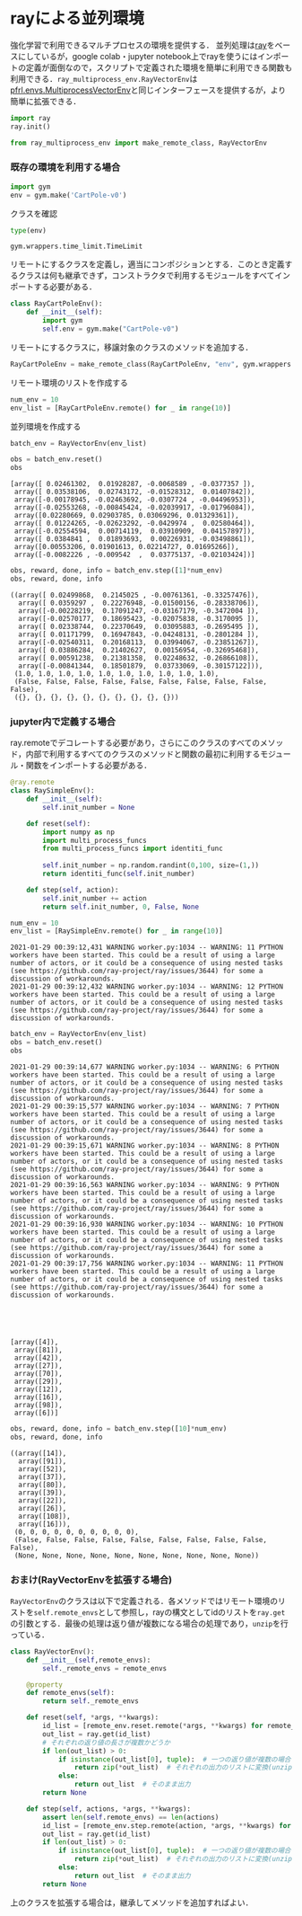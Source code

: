 # rayによる並列環境
強化学習で利用できるマルチプロセスの環境を提供する．
並列処理は[ray](https://github.com/ray-project/ray)をベースにしているが，google colab・jupyter notebook上でrayを使うにはインポートの定義が面倒なので，スクリプトで定義された環境を簡単に利用できる関数も利用できる．`ray_multiprocess_env.RayVectorEnv`は
[pfrl.envs.MultiprocessVectorEnv](https://github.com/pfnet/pfrl/blob/master/pfrl/envs/multiprocess_vector_env.py)と同じインターフェースを提供するが，より簡単に拡張できる．
```python
import ray
ray.init()
```

```python
from ray_multiprocess_env import make_remote_class, RayVectorEnv
```

### 既存の環境を利用する場合


```python
import gym
env = gym.make('CartPole-v0')
```

クラスを確認


```python
type(env)
```




    gym.wrappers.time_limit.TimeLimit



リモートにするクラスを定義し，適当にコンポジションとする．このとき定義するクラスは何も継承できず，コンストラクタで利用するモジュールをすべてインポートする必要がある．


```python
class RayCartPoleEnv():
    def __init__(self):
        import gym
        self.env = gym.make("CartPole-v0")
```

リモートにするクラスに，移譲対象のクラスのメソッドを追加する．


```python
RayCartPoleEnv = make_remote_class(RayCartPoleEnv, "env", gym.wrappers.time_limit.TimeLimit)
```

リモート環境のリストを作成する


```python
num_env = 10
env_list = [RayCartPoleEnv.remote() for _ in range(10)]
```

並列環境を作成する


```python
batch_env = RayVectorEnv(env_list)
```


```python
obs = batch_env.reset()
obs
```




    [array([ 0.02461302,  0.01928287, -0.0068589 , -0.0377357 ]),
     array([ 0.03538106,  0.02743172, -0.01528312,  0.01407842]),
     array([-0.00178945, -0.02463692, -0.0307724 , -0.04496953]),
     array([-0.02553268, -0.00845424, -0.02039917, -0.01796084]),
     array([0.02280669, 0.02903785, 0.03069296, 0.01329361]),
     array([ 0.01224265, -0.02623292, -0.0429974 ,  0.02580464]),
     array([-0.02554594,  0.00714119,  0.03910909,  0.04157897]),
     array([ 0.0384841 ,  0.01893693,  0.00226931, -0.03498861]),
     array([0.00553206, 0.01901613, 0.02214727, 0.01695266]),
     array([-0.0082226 , -0.009542  ,  0.03775137, -0.02103424])]




```python
obs, reward, done, info = batch_env.step([1]*num_env)
obs, reward, done, info
```




    ((array([ 0.02499868,  0.2145025 , -0.00761361, -0.33257476]),
      array([ 0.0359297 ,  0.22276948, -0.01500156, -0.28338706]),
      array([-0.00228219,  0.17091247, -0.03167179, -0.3472004 ]),
      array([-0.02570177,  0.18695423, -0.02075838, -0.3170095 ]),
      array([ 0.02338744,  0.22370649,  0.03095883, -0.2695495 ]),
      array([ 0.01171799,  0.16947843, -0.04248131, -0.2801284 ]),
      array([-0.02540311,  0.20168113,  0.03994067, -0.23851267]),
      array([ 0.03886284,  0.21402627,  0.00156954, -0.32695468]),
      array([ 0.00591238,  0.21381358,  0.02248632, -0.26866108]),
      array([-0.00841344,  0.18501879,  0.03733069, -0.30157122])),
     (1.0, 1.0, 1.0, 1.0, 1.0, 1.0, 1.0, 1.0, 1.0, 1.0),
     (False, False, False, False, False, False, False, False, False, False),
     ({}, {}, {}, {}, {}, {}, {}, {}, {}, {}))



### jupyter内で定義する場合

ray.remoteでデコレートする必要があり，さらにこのクラスのすべてのメソッド，内部で利用するすべてのクラスのメソッドと関数の最初に利用するモジュール・関数をインポートする必要がある．


```python
@ray.remote
class RaySimpleEnv():
    def __init__(self):
        self.init_number = None

    def reset(self):
        import numpy as np
        import multi_process_funcs
        from multi_process_funcs import identiti_func
    
        self.init_number = np.random.randint(0,100, size=(1,))
        return identiti_func(self.init_number)

    def step(self, action):
        self.init_number += action
        return self.init_number, 0, False, None 
```


```python
num_env = 10
env_list = [RaySimpleEnv.remote() for _ in range(10)]
```

    2021-01-29 00:39:12,431	WARNING worker.py:1034 -- WARNING: 11 PYTHON workers have been started. This could be a result of using a large number of actors, or it could be a consequence of using nested tasks (see https://github.com/ray-project/ray/issues/3644) for some a discussion of workarounds.
    2021-01-29 00:39:12,432	WARNING worker.py:1034 -- WARNING: 12 PYTHON workers have been started. This could be a result of using a large number of actors, or it could be a consequence of using nested tasks (see https://github.com/ray-project/ray/issues/3644) for some a discussion of workarounds.
    


```python
batch_env = RayVectorEnv(env_list)
obs = batch_env.reset()
obs
```

    2021-01-29 00:39:14,677	WARNING worker.py:1034 -- WARNING: 6 PYTHON workers have been started. This could be a result of using a large number of actors, or it could be a consequence of using nested tasks (see https://github.com/ray-project/ray/issues/3644) for some a discussion of workarounds.
    2021-01-29 00:39:15,577	WARNING worker.py:1034 -- WARNING: 7 PYTHON workers have been started. This could be a result of using a large number of actors, or it could be a consequence of using nested tasks (see https://github.com/ray-project/ray/issues/3644) for some a discussion of workarounds.
    2021-01-29 00:39:15,671	WARNING worker.py:1034 -- WARNING: 8 PYTHON workers have been started. This could be a result of using a large number of actors, or it could be a consequence of using nested tasks (see https://github.com/ray-project/ray/issues/3644) for some a discussion of workarounds.
    2021-01-29 00:39:16,563	WARNING worker.py:1034 -- WARNING: 9 PYTHON workers have been started. This could be a result of using a large number of actors, or it could be a consequence of using nested tasks (see https://github.com/ray-project/ray/issues/3644) for some a discussion of workarounds.
    2021-01-29 00:39:16,930	WARNING worker.py:1034 -- WARNING: 10 PYTHON workers have been started. This could be a result of using a large number of actors, or it could be a consequence of using nested tasks (see https://github.com/ray-project/ray/issues/3644) for some a discussion of workarounds.
    2021-01-29 00:39:17,756	WARNING worker.py:1034 -- WARNING: 11 PYTHON workers have been started. This could be a result of using a large number of actors, or it could be a consequence of using nested tasks (see https://github.com/ray-project/ray/issues/3644) for some a discussion of workarounds.
    




    [array([4]),
     array([81]),
     array([42]),
     array([27]),
     array([70]),
     array([29]),
     array([12]),
     array([16]),
     array([98]),
     array([6])]




```python
obs, reward, done, info = batch_env.step([10]*num_env)
obs, reward, done, info
```




    ((array([14]),
      array([91]),
      array([52]),
      array([37]),
      array([80]),
      array([39]),
      array([22]),
      array([26]),
      array([108]),
      array([16])),
     (0, 0, 0, 0, 0, 0, 0, 0, 0, 0),
     (False, False, False, False, False, False, False, False, False, False),
     (None, None, None, None, None, None, None, None, None, None))



### おまけ(RayVectorEnvを拡張する場合)

`RayVectorEnv`のクラスは以下で定義される．各メソッドではリモート環境のリストを`self.remote_envs`として参照し，rayの構文としてidのリストを`ray.get`の引数とする．最後の処理は返り値が複数になる場合の処理であり，`unzip`を行っている．

```python
class RayVectorEnv():
    def __init__(self,remote_envs):
        self._remote_envs = remote_envs 

    @property
    def remote_envs(self):
        return self._remote_envs

    def reset(self, *args, **kwargs):
        id_list = [remote_env.reset.remote(*args, **kwargs) for remote_env in self.remote_envs]
        out_list = ray.get(id_list)
        # それぞれの返り値の長さが複数かどうか
        if len(out_list) > 0:
            if isinstance(out_list[0], tuple):  # 一つの返り値が複数の場合
                return zip(*out_list)  # それぞれの出力のリストに変換(unzip)
            else:
                return out_list  # そのまま出力
        return None

    def step(self, actions, *args, **kwargs):
        assert len(self.remote_envs) == len(actions)
        id_list = [remote_env.step.remote(action, *args, **kwargs) for remote_env, action in zip(self.remote_envs, actions)]
        out_list = ray.get(id_list)
        if len(out_list) > 0:
            if isinstance(out_list[0], tuple):  # 一つの返り値が複数の場合
                return zip(*out_list)  # それぞれの出力のリストに変換(unzip)
            else:
                return out_list  # そのまま出力
        return None
```

上のクラスを拡張する場合は，継承してメソッドを追加すればよい．


```python

```

